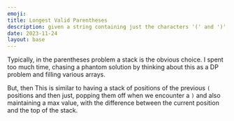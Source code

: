 ```yaml
---
emoji: 
title: Longest Valid Parentheses
description: given a string containing just the characters '(' and ')', find the length of the longest valid (well-formed) parentheses substring.
date: 2023-11-24
layout: base
---
```


Typically, in the parentheses problem a stack is the obvious choice. I spent too much time, chasing a phantom solution by thinking about this as a DP problem and filling various arrays.

But, then This is similar to having a stack of positions of the previous `(` positions and then just, popping them off when we encounter a `)` and also maintaining a max value, with the difference between the current position and the top of the stack.
